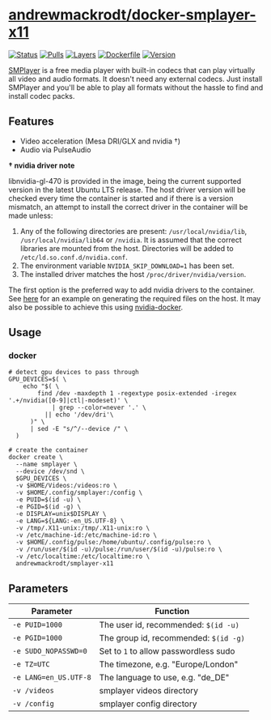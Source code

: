 # [andrewmackrodt/docker-smplayer-x11](https://github.com/andrewmackrodt/dockerfiles/tree/master/smplayer-x11)

[![Status](https://jenkins.mackrodt.io/buildStatus/icon?job=dockerfiles%2Fsmplayer-x11)][status]
[![Pulls](https://img.shields.io/docker/pulls/andrewmackrodt/smplayer-x11.svg)][pulls]
[![Layers](https://images.microbadger.com/badges/image/andrewmackrodt/smplayer-x11.svg)][layers]
[![Dockerfile](https://img.shields.io/github/size/andrewmackrodt/dockerfiles/smplayer-x11/Dockerfile.svg?label=dockerfile)][dockerfile]
[![Version](https://images.microbadger.com/badges/version/andrewmackrodt/smplayer-x11.svg)][version]

[status]: https://jenkins.mackrodt.io/job/dockerfiles/job/smplayer-x11/
[pulls]: https://hub.docker.com/r/andrewmackrodt/smplayer-x11
[layers]: https://microbadger.com/images/andrewmackrodt/smplayer-x11
[dockerfile]: https://github.com/andrewmackrodt/dockerfiles/blob/master/smplayer-x11/Dockerfile
[version]: https://hub.docker.com/r/andrewmackrodt/smplayer-x11/tags

[SMPlayer](https://www.smplayer.info/) is a free media player with built-in codecs
that can play virtually all video and audio formats. It doesn't need any external
codecs. Just install SMPlayer and you'll be able to play all formats without the
hassle to find and install codec packs.

## Features

* Video acceleration (Mesa DRI/GLX and nvidia †)
* Audio via PulseAudio

**† nvidia driver note**

libnvidia-gl-470 is provided in the image, being the current supported version
in the latest Ubuntu LTS release. The host driver version will be checked every
time the container is started and if there is a version mismatch, an attempt
to install the correct driver in the container will be made unless:

1. Any of the following directories are present: `/usr/local/nvidia/lib`,
   `/usr/local/nvidia/lib64` or `/nvidia`. It is assumed that the correct
   libraries are mounted from the host. Directories will be added to
   `/etc/ld.so.conf.d/nvidia.conf`.
2. The environment variable `NVIDIA_SKIP_DOWNLOAD=1` has been set.
3. The installed driver matches the host `/proc/driver/nvidia/version`.

The first option is the preferred way to add nvidia drivers to the container.
See [here][gist] for an example on generating the required files on the host.
It may also be possible to achieve this using [nvidia-docker][nvidia-docker].

[gist]: https://gist.github.com/andrewmackrodt/e5f9eaf63c9296db73901796bc46a3f8
[nvidia-docker]: https://github.com/NVIDIA/nvidia-docker

## Usage

### docker

```
# detect gpu devices to pass through
GPU_DEVICES=$( \
    echo "$( \
        find /dev -maxdepth 1 -regextype posix-extended -iregex '.+/nvidia([0-9]|ctl|-modeset)' \
            | grep --color=never '.' \
          || echo '/dev/dri'\
      )" \
      | sed -E "s/^/--device /" \
  )

# create the container
docker create \
  --name smplayer \
  --device /dev/snd \
  $GPU_DEVICES \
  -v $HOME/Videos:/videos:ro \
  -v $HOME/.config/smplayer:/config \
  -e PUID=$(id -u) \
  -e PGID=$(id -g) \
  -e DISPLAY=unix$DISPLAY \
  -e LANG=${LANG:-en_US.UTF-8} \
  -v /tmp/.X11-unix:/tmp/.X11-unix:ro \
  -v /etc/machine-id:/etc/machine-id:ro \
  -v $HOME/.config/pulse:/home/ubuntu/.config/pulse:ro \
  -v /run/user/$(id -u)/pulse:/run/user/$(id -u)/pulse:ro \
  -v /etc/localtime:/etc/localtime:ro \
  andrewmackrodt/smplayer-x11
```

## Parameters

| Parameter | Function |
| --- | --- |
| `-e PUID=1000` | The user id, recommended: `$(id -u)` |
| `-e PGID=1000` | The group id, recommended: `$(id -g)` |
| `-e SUDO_NOPASSWD=0` | Set to `1` to allow passwordless sudo |
| `-e TZ=UTC` | The timezone, e.g. "Europe/London" |
| `-e LANG=en_US.UTF-8` | The language to use, e.g. "de_DE" |
| `-v /videos` | smplayer videos directory |
| `-v /config` | smplayer config directory |
